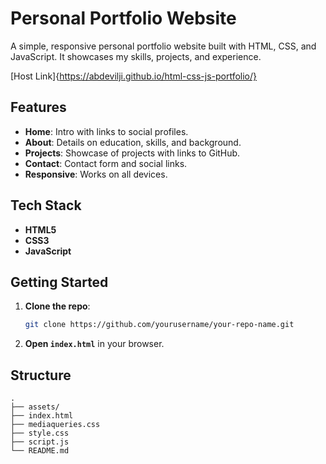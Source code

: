 # Personal Portfolio Website

A simple, responsive personal portfolio website built with HTML, CSS, and JavaScript. It showcases my skills, projects, and experience.

[Host Link]{https://abdevilji.github.io/html-css-js-portfolio/}

## Features

- **Home**: Intro with links to social profiles.
- **About**: Details on education, skills, and background.
- **Projects**: Showcase of projects with links to GitHub.
- **Contact**: Contact form and social links.
- **Responsive**: Works on all devices.

## Tech Stack

- **HTML5**
- **CSS3**
- **JavaScript**

## Getting Started

1. **Clone the repo**:
    ```bash
    git clone https://github.com/yourusername/your-repo-name.git
    ```
2. **Open `index.html`** in your browser.

## Structure

```plaintext
.
├── assets/
├── index.html
├── mediaqueries.css
├── style.css
├── script.js
└── README.md
